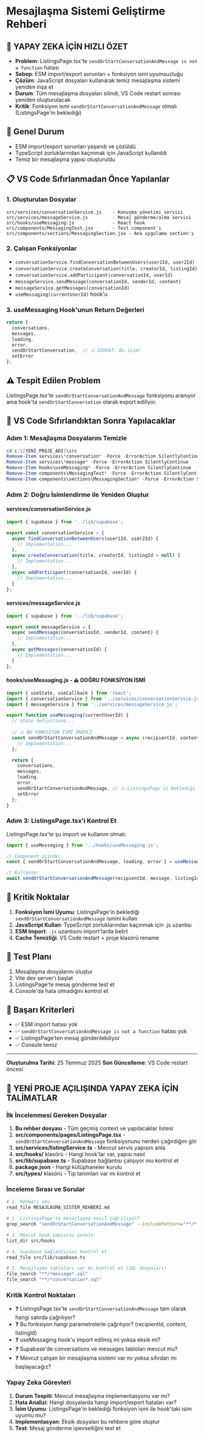 # Mesajlaşma Sistemi Geliştirme Rehberi

## 🚨 YAPAY ZEKA İÇİN HIZLI ÖZET
- **Problem**: ListingsPage.tsx'te `sendOrStartConversationAndMessage is not a function` hatası
- **Sebep**: ESM import/export sorunları + fonksiyon ismi uyumsuzluğu  
- **Çözüm**: JavaScript dosyaları kullanarak temiz mesajlaşma sistemi yeniden inşa et
- **Durum**: Tüm mesajlaşma dosyaları silindi, VS Code restart sonrası yeniden oluşturulacak
- **Kritik**: Fonksiyon ismi `sendOrStartConversationAndMessage` olmalı (ListingsPage'in beklediği)

## 🎯 Genel Durum
- ESM import/export sorunları yaşandı ve çözüldü
- TypeScript zorluklarından kaçınmak için JavaScript kullanıldı
- Temiz bir mesajlaşma yapısı oluşturuldu

## 📋 VS Code Sıfırlanmadan Önce Yapılanlar

### 1. Oluşturulan Dosyalar
```
src/services/conversationService.js    - Konuşma yönetimi servisi
src/services/messageService.js         - Mesaj gönderme/alma servisi  
src/hooks/useMessaging.js              - React hook
src/components/MessagingTest.jsx       - Test component'i
src/components/sections/MessagingSection.jsx - Ana uygulama section'ı
```

### 2. Çalışan Fonksiyonlar
- `conversationService.findConversationBetweenUsers(user1Id, user2Id)`
- `conversationService.createConversation(title, creatorId, listingId)`
- `conversationService.addParticipant(conversationId, userId)`
- `messageService.sendMessage(conversationId, senderId, content)`
- `messageService.getMessages(conversationId)`
- `useMessaging(currentUserId)` hook'u

### 3. useMessaging Hook'unun Return Değerleri
```javascript
return {
  conversations,
  messages, 
  loading,
  error,
  sendOrStartConversation,  // ⚠️ DİKKAT: Bu isim!
  setError
};
```

## ⚠️ Tespit Edilen Problem
ListingsPage.tsx'te `sendOrStartConversationAndMessage` fonksiyonu aranıyor ama hook'ta `sendOrStartConversation` olarak export ediliyor.

## 🔄 VS Code Sıfırlandıktan Sonra Yapılacaklar

### Adım 1: Mesajlaşma Dosyalarını Temizle
```powershell
cd c:\[YENİ_PROJE_ADI]\src
Remove-Item services\*conversation* -Force -ErrorAction SilentlyContinue
Remove-Item services\*message* -Force -ErrorAction SilentlyContinue  
Remove-Item hooks\useMessaging* -Force -ErrorAction SilentlyContinue
Remove-Item components\MessagingTest* -Force -ErrorAction SilentlyContinue
Remove-Item components\sections\MessagingSection* -Force -ErrorAction SilentlyContinue
```

### Adım 2: Doğru İsimlendirme ile Yeniden Oluştur

#### services/conversationService.js
```javascript
import { supabase } from '../lib/supabase';

export const conversationService = {
  async findConversationBetweenUsers(user1Id, user2Id) {
    // Implementation...
  },
  async createConversation(title, creatorId, listingId = null) {
    // Implementation...
  },
  async addParticipant(conversationId, userId) {
    // Implementation...
  }
};
```

#### services/messageService.js  
```javascript
import { supabase } from '../lib/supabase';

export const messageService = {
  async sendMessage(conversationId, senderId, content) {
    // Implementation...
  },
  async getMessages(conversationId) {
    // Implementation...
  }
};
```

#### hooks/useMessaging.js - ⚠️ DOĞRU FONKSİYON İSMİ
```javascript
import { useState, useCallback } from 'react';
import { conversationService } from '../services/conversationService.js';
import { messageService } from '../services/messageService.js';

export function useMessaging(currentUserId) {
  // State definitions...
  
  // ⚠️ BU FONKSİYON İSMİ ÖNEMLİ
  const sendOrStartConversationAndMessage = async (recipientId, content, listingId) => {
    // Implementation...
  };

  return {
    conversations,
    messages,
    loading, 
    error,
    sendOrStartConversationAndMessage, // ⚠️ ListingsPage'in beklediği isim
    setError
  };
}
```

### Adım 3: ListingsPage.tsx'i Kontrol Et
ListingsPage.tsx'te şu import ve kullanım olmalı:
```javascript
import { useMessaging } from '../hooks/useMessaging.js';

// Component içinde:
const { sendOrStartConversationAndMessage, loading, error } = useMessaging(currentUserId);

// Kullanım:
await sendOrStartConversationAndMessage(recipientId, message, listingId);
```

## 🎯 Kritik Noktalar

1. **Fonksiyon İsmi Uyumu**: ListingsPage'in beklediği `sendOrStartConversationAndMessage` ismini kullan
2. **JavaScript Kullan**: TypeScript zorluklarından kaçınmak için .js uzantısı
3. **ESM Import**: `.js` uzantısını import'larda belirt
4. **Cache Temizliği**: VS Code restart + proje klasörü rename

## 📝 Test Planı
1. Mesajlaşma dosyalarını oluştur
2. Vite dev server'ı başlat  
3. ListingsPage'te mesaj gönderme test et
4. Console'da hata olmadığını kontrol et

## 🚀 Başarı Kriterleri
- ✅ ESM import hatası yok
- ✅ `sendOrStartConversationAndMessage is not a function` hatası yok
- ✅ ListingsPage'ten mesaj gönderilebiliyor
- ✅ Console temiz

---
**Oluşturulma Tarihi**: 25 Temmuz 2025
**Son Güncelleme**: VS Code restart öncesi

## 🤖 YENİ PROJE AÇILIŞINDA YAPAY ZEKA İÇİN TALİMATLAR

### İlk İncelenmesi Gereken Dosyalar
1. **Bu rehber dosyası** - Tüm geçmiş context ve yapılacaklar listesi
2. **src/components/pages/ListingsPage.tsx** - `sendOrStartConversationAndMessage` fonksiyonunu nerden çağırdığını gör
3. **src/services/listingService.ts** - Mevcut servis yapısını anla
4. **src/hooks/** klasörü - Hangi hook'lar var, yapısı nasıl
5. **src/lib/supabase.ts** - Supabase bağlantısı çalışıyor mu kontrol et
6. **package.json** - Hangi kütüphaneler kurulu
7. **src/types/** klasörü - Tip tanımları var mı kontrol et

### İnceleme Sırası ve Sorular
```bash
# 1. Rehberi oku
read_file MESAJLASMA_SISTEM_REHBERI.md

# 2. ListingsPage'te mesajlaşma nasıl çağrılıyor?
grep_search "sendOrStartConversationAndMessage" --includePattern="**/*.tsx"

# 3. Mevcut hook yapısını incele
list_dir src/hooks

# 4. Supabase bağlantısını kontrol et
read_file src/lib/supabase.ts

# 5. Mesajlaşma tabloları var mı kontrol et (SQL dosyaları)
file_search "**/*message*.sql"
file_search "**/*conversation*.sql"
```

### Kritik Kontrol Noktaları
- ❓ ListingsPage.tsx'te `sendOrStartConversationAndMessage` tam olarak hangi satırda çağrılıyor?
- ❓ Bu fonksiyon hangi parametrelerle çağrılıyor? (recipientId, content, listingId)
- ❓ useMessaging hook'u import edilmiş mi yoksa eksik mi?
- ❓ Supabase'de conversations ve messages tabloları mevcut mu?
- ❓ Mevcut çalışan bir mesajlaşma sistemi var mı yoksa sıfırdan mı başlayacağız?

### Yapay Zeka Görevleri
1. **Durum Tespiti**: Mevcut mesajlaşma implementasyonu var mı?
2. **Hata Analizi**: Hangi dosyalarda hangi import/export hataları var?
3. **İsim Uyumu**: ListingsPage'in beklediği fonksiyon ismi ile hook'taki isim uyumlu mu?
4. **Implementasyon**: Eksik dosyaları bu rehbere göre oluştur
5. **Test**: Mesaj gönderme işlevselliğini test et
